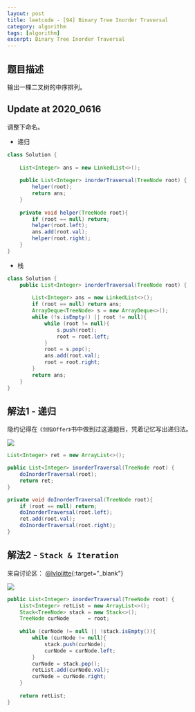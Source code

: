 ```yaml
---
layout: post
title: leetcode - [94] Binary Tree Inorder Traversal
category: algorithm
tags: [algorithm]
excerpt: Binary Tree Inorder Traversal
---
```


## 题目描述  

输出一棵二叉树的中序排列。  

## Update at 2020_0616  

调整下命名。  

- 递归  

``` java
class Solution {
    
    List<Integer> ans = new LinkedList<>();
    
    public List<Integer> inorderTraversal(TreeNode root) {
        helper(root);
        return ans;
    }
    
    private void helper(TreeNode root){
        if (root == null) return;
        helper(root.left);
        ans.add(root.val);
        helper(root.right);
    }
}
```

- 栈  

``` java
class Solution {
    public List<Integer> inorderTraversal(TreeNode root) {
        
        List<Integer> ans = new LinkedList<>();
        if (root == null) return ans;
        ArrayDeque<TreeNode> s = new ArrayDeque<>();
        while (!s.isEmpty() || root != null){
            while (root != null){
                s.push(root);
                root = root.left;
            }
            root = s.pop();
            ans.add(root.val);
            root = root.right;
        }
        return ans;
    }
}
```


## 解法1 - 递归  

隐约记得在`《剑指Offer》`书中做到过这道题目，凭着记忆写出递归法。  

![](https://yyc-images.oss-cn-beijing.aliyuncs.com/leetcode_94_recursion.png)  


``` java
List<Integer> ret = new ArrayList<>();

public List<Integer> inorderTraversal(TreeNode root) {
    doInorderTraversal(root);
    return ret;
}

private void doInorderTraversal(TreeNode root){
    if (root == null) return;
    doInorderTraversal(root.left);
    ret.add(root.val);
    doInorderTraversal(root.right);
}
```

## 解法2 - `Stack & Iteration`  

来自讨论区： [@lvlolitte](https://leetcode.com/problems/binary-tree-inorder-traversal/discuss/31213/Iterative-solution-in-Java-simple-and-readable){:target="_blank"} 

![](https://yyc-images.oss-cn-beijing.aliyuncs.com/leetcode_94_using_stack_and_iterative.png)  


``` java
public List<Integer> inorderTraversal(TreeNode root) {
    List<Integer> retList = new ArrayList<>();
    Stack<TreeNode> stack = new Stack<>();
    TreeNode curNode      = root;
    
    while (curNode != null || !stack.isEmpty()){
        while (curNode != null){
            stack.push(curNode);
            curNode = curNode.left;
        }
        curNode = stack.pop();
        retList.add(curNode.val);
        curNode = curNode.right;
    }
    
    return retList;
}
```
